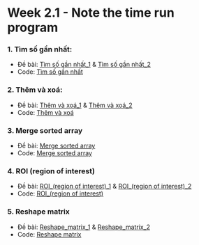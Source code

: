 # Week 2.1 - Note the time run program
### 1. Tìm số gần nhất:

  - Đề bài: [Tìm số gần nhất_1](https://github.com/trong-khanh-1109/CS114.L22.KHCL/blob/c183f793a22ed6ce9bccf22e8e2c7f386fb839f5/WeCode/Week%202.1%20-%20Note%20the%20time%20run%20program/Ti%CC%80m_so%CC%82%CC%81_ga%CC%82%CC%80n_nha%CC%82%CC%81t_1.png) & [Tìm số gần nhất_2](https://github.com/trong-khanh-1109/CS114.L22.KHCL/blob/c183f793a22ed6ce9bccf22e8e2c7f386fb839f5/WeCode/Week%202.1%20-%20Note%20the%20time%20run%20program/Ti%CC%80m_so%CC%82%CC%81_ga%CC%82%CC%80n_nha%CC%82%CC%81t_2.png)
  - Code: [Tìm số gần nhất](https://github.com/trong-khanh-1109/CS114.L22.KHCL/blob/9e3c78eb10ffcaef0ec69285403ee149542b1cb7/WeCode/Week%202.1%20-%20Note%20the%20time%20run%20program/T%C3%ACm_s%E1%BB%91_g%E1%BA%A7n_nh%E1%BA%A5t.py)

### 2. Thêm và xoá:
  
  - Đề bài: [Thêm và xoá_1](https://github.com/trong-khanh-1109/CS114.L22.KHCL/blob/1d6d1c12731ab4609ec5597d0221c0d2196473da/WeCode/Week%202.1%20-%20Note%20the%20time%20run%20program/The%CC%82m_va%CC%80_xoa%CC%81.png) & [Thêm và xoá_2](https://github.com/trong-khanh-1109/CS114.L22.KHCL/blob/1d6d1c12731ab4609ec5597d0221c0d2196473da/WeCode/Week%202.1%20-%20Note%20the%20time%20run%20program/Th%C3%AAm_v%C3%A0_xo%C3%A1.txt)
  - Code: [Thêm và xoá](https://github.com/trong-khanh-1109/CS114.L22.KHCL/blob/1d6d1c12731ab4609ec5597d0221c0d2196473da/WeCode/Week%202.1%20-%20Note%20the%20time%20run%20program/Th%C3%AAm_v%C3%A0_xo%C3%A1.py)

### 3. Merge sorted array

  - Đề bài: [Merge sorted array](https://github.com/trong-khanh-1109/CS114.L22.KHCL/blob/497bcb63bfae67a065ab8352647e6faf84e2c143/WeCode/Week%202.1%20-%20Note%20the%20time%20run%20program/Merge_sorted_array.txt)
  - Code: [Merge sorted array](https://github.com/trong-khanh-1109/CS114.L22.KHCL/blob/497bcb63bfae67a065ab8352647e6faf84e2c143/WeCode/Week%202.1%20-%20Note%20the%20time%20run%20program/Merge_sorted_array.py)

### 4. ROI (region of interest)

  - Đề bài: [ROI_(region of interest)_1](https://github.com/trong-khanh-1109/CS114.L22.KHCL/blob/410d05613a3ba81b700b5ea34d5bc0302a04a55e/WeCode/Week%202.1%20-%20Note%20the%20time%20run%20program/ROI_(region%20of%20interest)_1.png) & [ROI_(region of interest)_2](https://github.com/trong-khanh-1109/CS114.L22.KHCL/blob/410d05613a3ba81b700b5ea34d5bc0302a04a55e/WeCode/Week%202.1%20-%20Note%20the%20time%20run%20program/ROI_(region%20of%20interest)_2.png)
  - Code: [ROI_(region of interest)](https://github.com/trong-khanh-1109/CS114.L22.KHCL/blob/410d05613a3ba81b700b5ea34d5bc0302a04a55e/WeCode/Week%202.1%20-%20Note%20the%20time%20run%20program/ROI_(region%20of%20interest).py)

### 5. Reshape matrix
  - Đề bài: [Reshape_matrix_1](https://github.com/trong-khanh-1109/CS114.L22.KHCL/blob/2159de98b7f5fcf6087bcd924fdfb9f36a6d28b5/WeCode/Week%202.1%20-%20Note%20the%20time%20run%20program/Reshape_matrix_1.png) & [Reshape_matrix_2](https://github.com/trong-khanh-1109/CS114.L22.KHCL/blob/2159de98b7f5fcf6087bcd924fdfb9f36a6d28b5/WeCode/Week%202.1%20-%20Note%20the%20time%20run%20program/Reshape_matrix_2.png)
  - Code: [Reshape matrix](https://github.com/trong-khanh-1109/CS114.L22.KHCL/blob/2159de98b7f5fcf6087bcd924fdfb9f36a6d28b5/WeCode/Week%202.1%20-%20Note%20the%20time%20run%20program/Reshape_matrix.py)
